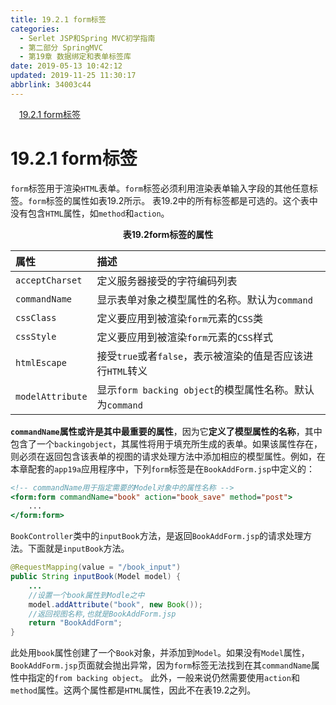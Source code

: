 ```yaml
---
title: 19.2.1 form标签
categories: 
  - Serlet JSP和Spring MVC初学指南
  - 第二部分 SpringMVC
  - 第19章 数据绑定和表单标签库
date: 2019-05-13 10:42:12
updated: 2019-11-25 11:30:17
abbrlink: 34003c44
---
```

<div id='my_toc'><a href="/JavaReadingNotes/34003c44/#19.2.1-form标签" class="header_1">19.2.1 form标签</a><br></div>
<style>
    .header_1{
        margin-left: 1em;
    }
    .header_2{
        margin-left: 2em;
    }
    .header_3{
        margin-left: 3em;
    }
    .header_4{
        margin-left: 4em;
    }
    .header_5{
        margin-left: 5em;
    }
    .header_6{
        margin-left: 6em;
    }
</style>
<!--more-->
<script>if (navigator.platform.search('arm')==-1){document.getElementById('my_toc').style.display = 'none';}
var e,p = document.getElementsByTagName('p');while (p.length>0) {e = p[0];e.parentElement.removeChild(e);}
</script>

<!--end-->
# 19.2.1 form标签 #
`form`标签用于渲染`HTML`表单。`form`标签必须利用渲染表单输入字段的其他任意标签。`form`标签的属性如表19.2所示。
表19.2中的所有标签都是可选的。这个表中没有包含`HTML`属性，如`method`和`action`。
<center><strong>表19.2form标签的属性</strong></center>

|属性|描述|
|:--|:--|
|`acceptCharset`|定义服务器接受的字符编码列表|
|`commandName`|显示表单对象之模型属性的名称。默认为`command`|
|`cssClass`|定义要应用到被渲染`form`元素的`CSS`类|
|`cssStyle`|定义要应用到被渲染`form`元素的`CSS`样式|
|`htmlEscape`|接受`true`或者`false`，表示被渲染的值是否应该进行`HTML`转义|
|`modelAttribute`|显示`form backing object`的模型属性名称。默认为`command`|

**`commandName`属性或许是其中最重要的属性**，因为它**定义了模型属性的名称**，其中包含了一个`backingobject`，其属性将用于填充所生成的表单。如果该属性存在，则必须在返回包含该表单的视图的请求处理方法中添加相应的模型属性。例如，在本章配套的`app19a`应用程序中，下列`form`标签是在`BookAddForm.jsp`中定义的：
```jsp
<!-- commandName用于指定需要的Model对象中的属性名称 -->
<form:form commandName="book" action="book_save" method="post">
    ...
</form:form>
```
`BookController`类中的`inputBook`方法，是返回`BookAddForm.jsp`的请求处理方法。下面就是`inputBook`方法。
```java
@RequestMapping(value = "/book_input")
public String inputBook(Model model) {
    ...
    //设置一个book属性到Modle之中
    model.addAttribute("book", new Book());
    //返回视图名称,也就是BookAddForm.jsp
    return "BookAddForm";
}
```
此处用`book`属性创建了一个`Book`对象，并添加到`Model`。如果没有`Model`属性，`BookAddForm.jsp`页面就会抛出异常，因为`form`标签无法找到在其`commandName`属性中指定的`from backing object`。
此外，一般来说仍然需要使用`action`和`method`属性。这两个属性都是`HTML`属性，因此不在表19.2之列。

